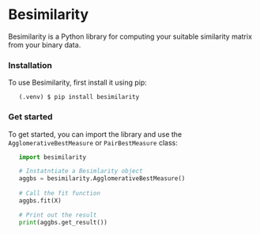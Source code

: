 # Besimilarity

Besimilarity is a Python library for computing your suitable similarity matrix from your binary data.

### Installation
To use Besimilarity, first install it using pip:
```console
   (.venv) $ pip install besimilarity
```
### Get started
To get started, you can import the library and use the `AgglomerativeBestMeasure` or `PairBestMeasure` class:
```python
   import besimilarity

   # Instatntiate a Besimlarity object
   aggbs = besimilarity.AgglomerativeBestMeasure()
   
   # Call the fit function
   aggbs.fit(X)

   # Print out the result
   print(aggbs.get_result())
```
